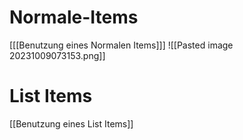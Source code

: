 
# Normale-Items
[[[Benutzung eines Normalen Items]]]
![[Pasted image 20231009073153.png]]

# List Items
[[Benutzung eines List Items]]
